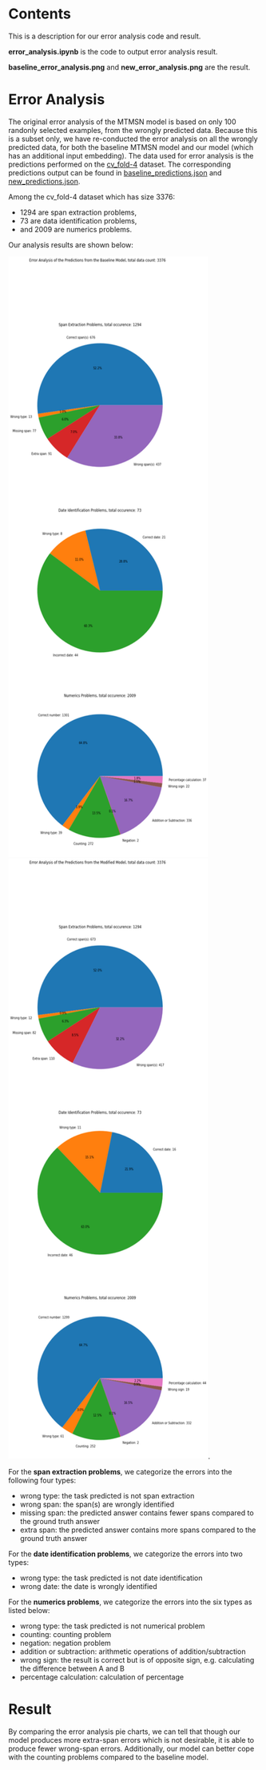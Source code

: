 # Contents

This is a description for our error analysis code and result.

**error_analysis.ipynb** is the code to output error analysis result.

**baseline_error_analysis.png** and **new_error_analysis.png** are the result.


# Error Analysis 

The original error analysis of the MTMSN model is based on only 100 randonly selected examples, from the wrongly predicted data. Because this is a subset only, we have re-conducted the error analysis on all the wrongly predicted data, for both the baseline MTMSN model and our model (which has an additional input embedding). The data used for error analysis is the predictions performed on the [cv_fold-4](dropdata/cv_fold-4.json) dataset. The corresponding predictions output can be found in [baseline_predictions.json](../baseline_predictions.json) and [new_predictions.json](../new_predictions.json). 

Among the cv_fold-4 dataset which has size 3376: 
- 1294 are span extraction problems, 
- 73 are data identification problems, 
- and 2009 are numerics problems. <br>

Our analysis results are shown below: 

<img src="https://github.com/valance/DROP-GroupFantasy/blob/main/error_analysis/baseline_error_analysis.png" width=400 height=1200/> <img src="https://github.com/valance/DROP-GroupFantasy/blob/main/error_analysis/new_error_analysis.png" width=400 height=1200/>. 


For the **span extraction problems**, we categorize the errors into the following four types:
- wrong type: the task predicted is not span extraction
- wrong span: the span(s) are wrongly identified
- missing span: the predicted answer contains fewer spans compared to the ground truth answer
- extra span: the predicted answer contains more spans compared to the ground truth answer

For the **date identification problems**, we categorize the errors into two types:
- wrong type: the task predicted is not date identification
- wrong date: the date is wrongly identified

For the **numerics problems**, we categorize the errors into the six types as listed below:
- wrong type: the task predicted is not numerical problem
- counting: counting problem
- negation: negation problem
- addition or subtraction: arithmetic operations of addition/subtraction
- wrong sign: the result is correct but is of opposite sign, e.g. calculating the difference between A and B
- percentage calculation: calculation of percentage 

# Result

By comparing the error analysis pie charts, we can tell that though our model produces more extra-span errors which is not desirable, it is able to produce fewer wrong-span errors. Additionally, our model can better cope with the counting problems compared to the baseline model. 

